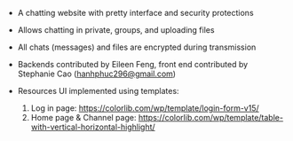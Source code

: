 - A chatting website with pretty interface and security protections
- Allows chatting in private, groups, and uploading files
- All chats (messages) and files are encrypted during transmission
- Backends contributed by Eileen Feng, front end contributed by Stephanie Cao (hanhphuc296@gmail.com)

- Resources
  UI implemented using templates:
  1. Log in page: https://colorlib.com/wp/template/login-form-v15/
  2. Home page & Channel page: https://colorlib.com/wp/template/table-with-vertical-horizontal-highlight/



